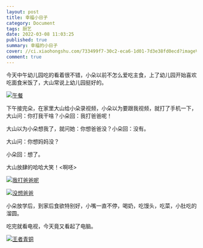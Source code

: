 ```yaml
---
layout: post
title: 幸福小日子
category: Document
tags: 厨艺
date: 2022-03-08 11:03:25
published: true
summary: 幸福的小日子
cover: //ci.xiaohongshu.com/733499f7-30c2-eca6-1d01-7d3e38fd0ecd?imageView2/2/w/1080/format/jpg
comment: true
---
```


今天中午幼儿园吃的看着很不错，小朵以前不怎么爱吃主食，上了幼儿园开始喜欢吃面食米饭了，大山常说上幼儿园挺好的。

[![午餐](//ci.xiaohongshu.com/c7a39dab-b2c5-3bcd-0f47-542e0e67a697?imageView2/2/w/1080/format/jpg)](https://www.xiaohongshu.com/discovery/item/622c1453000000000102e456)

下午接完朵，在家里大山给小朵录视频，小朵以为要跟我视频，就打了手机一下，大山问：你打我干啥？小朵回：我打爸爸呢！

大山以为小朵想我了，就问她：你想爸爸没？小朵回：没有。

大山问：你想妈妈没？

小朵回：想了。

大山放肆的哈哈大笑！<啊呸>

[![我打爸爸呢](//ci.xiaohongshu.com/733499f7-30c2-eca6-1d01-7d3e38fd0ecd?imageView2/2/w/1080/format/jpg)](https://www.xiaohongshu.com/discovery/item/622c1362000000000102de1c)

[![没想爸爸](//ci.xiaohongshu.com/5cdf02ae-fd6d-1905-47a7-dfd021bba74b?imageView2/2/w/1080/format/jpg)](https://www.xiaohongshu.com/discovery/item/622c1330000000002103c210)

小朵放学后，到家后食欲特别好，小嘴一直不停，喝奶，吃馒头，吃菜，小肚吃的溜圆。

吃完就看电视，今天竟又看起了电脑。

[![王者青铜](//ci.xiaohongshu.com/905f8b39-fef0-38b4-4dd6-415f1cdba1d3?imageView2/2/w/1080/format/jpg)](https://www.xiaohongshu.com/discovery/item/622c13a2000000000102dfa0)

